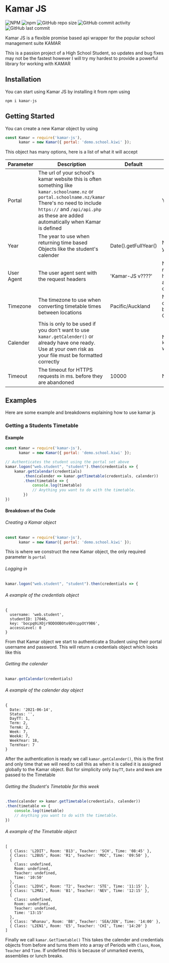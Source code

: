 # Kamar JS
![NPM](https://img.shields.io/npm/l/kamar-js) ![npm](https://img.shields.io/npm/v/kamar-js?label=Version) ![GitHub repo size](https://img.shields.io/github/repo-size/Maverick-Calender/Kamar-js) ![GitHub commit activity](https://img.shields.io/github/commit-activity/m/Maverick-Calender/Kamar-js) ![GitHub last commit](https://img.shields.io/github/last-commit/Maverick-Calender/Kamar-js)

Kamar JS is a flexible promise based api wrapper for the popular school management suite KAMAR

This is a passion project of a High School Student, so updates and bug fixes may not be the fastest however I will try my hardest to provide a powerful library for working with KAMAR

## Installation
You can start using Kamar JS by installing it from npm using
``` 
npm i kamar-js 
```

## Getting Started
You can create a new Kamar object by using 
```javascript
const Kamar = require('kamar-js'),
      kamar = new Kamar({ portal: 'demo.school.kiwi' });
```
This object has many options, here is a list of what it will accept

Parameter | Description | Default | Required
--------- | ----------- | -------- | -------
Portal | The url of your school's kamar website this is often something like `kamar.schoolname.nz` or `portal.schoolname.nz/kamar` There's no need to include `https://` and `/api/api.php` as these are added automatically when Kamar is defined | | Yes
Year | The year to use when returning time based Objects like the student's calender | Date().getFullYear() | No. Will use current year if not provided
User Agent | The user agent sent with the request headers | 'Kamar-JS v????' | No. Although it is recommended to have your application's name on this
Timezone | The timezone to use when converting timetable times between locations | Pacific/Auckland | No. Helpful for dealing with schools based in Fiji, The Cook Islands, etc
Calender | This is only to be used if you don't want to use `kamar.getCalender()` or already have one ready. Use at your own risk as your file must be formatted correctly | | No. In most cases `kamar.getCalender()` works
Timeout | The timeout for HTTPS requests in ms. before they are abandoned | 10000 | No

## Examples
Here are some example and breakdowns explaining how to use kamar js

### Getting a Students Timetable

#### Example
```javascript
const Kamar = require('kamar-js'),
      kamar = new Kamar({ portal: 'demo.school.kiwi' });

// Authenticates the student using the portal set above
kamar.logon("web.student", "student").then(credentials => {
    kamar.getCalendar(credentials)
        .then(calender => kamar.getTimetable(credentials, calender))
        .then(timetable => {
            console.log(timetable)
            // Anything you want to do with the timetable. 
        })
})
```

#### Breakdown of the Code

###### Creating a Kamar object
```javascript
const Kamar = require('kamar-js'),
      kamar = new Kamar({ portal: 'demo.school.kiwi' });
```


This is where we construct the new Kamar object, the only required parameter is `portal`

###### Logging in
```javascript
kamar.logon("web.student", "student").then(credentials => { 
```

###### A example of the credentials object
```
{
  username: 'web.student',
  studentID: 17046,
  key: 'bocpq9iXOjr9DDOOBOto9DVcppOtY9B6',
  accessLevel: 0
}
```


From that Kamar object we start to authenticate a Student using their portal username and password. This will return a credentials object which looks like this 

###### Getting the calender
```javascript
kamar.getCalendar(credentials)
```

###### A example of the calender day object
```
{
  Date: '2021-06-14',
  Status: '',
  DayTT: 1,
  Term: 2,
  TermA: 2,
  Week: 7,
  WeekA: 7,
  WeekYear: 18,
  TermYear: 7
}
```


After the authentication is ready we call `kamar.getCalender()`, this is the first and only time that we will need to call this as when it is called it is assigned globally to the Kamar object. But for simplicity only `DayTT`, `Date` and `Week` are passed to the Timetable

###### Getting the Student's Timetable for this week
```javascript
.then(calender => kamar.getTimetable(credentials, calender))
.then(timetable => {
    console.log(timetable)
    // Anything you want to do with the timetable. 
})
```

###### A example of the Timetable object
```
[
  { Class: 'L2DIT', Room: 'B13', Teacher: 'SCH', Time: '08:45' },
  { Class: 'L2BUS', Room: 'R1', Teacher: 'MOC', Time: '09:50' },
  {
    Class: undefined,
    Room: undefined,
    Teacher: undefined,
    Time: '10:50'
  },
  { Class: 'L2DVC', Room: 'T2', Teacher: 'STE', Time: '11:15' },
  { Class: 'L2MA1', Room: 'B1', Teacher: 'NEV', Time: '12:15' },
  {
    Class: undefined,
    Room: undefined,
    Teacher: undefined,
    Time: '13:15'
  },
  { Class: 'Whanau', Room: 'B8', Teacher: 'SEA/JEN', Time: '14:00' },
  { Class: 'L2EN1', Room: 'E5', Teacher: 'CHI', Time: '14:20' }
]
```


Finally we call `kamar.GetTimetable()` This takes the calender and credentials objects from before and turns them into a array of Periods with `Class`, `Room`, `Teacher` and `Time`. If undefined this is because of unmarked events, assemblies or lunch breaks.
